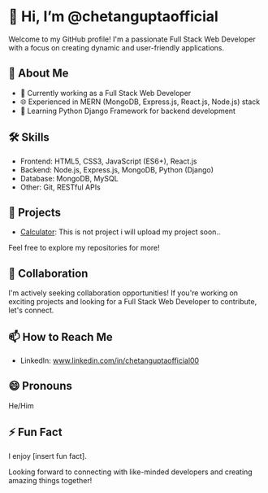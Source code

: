 # 👋 Hi, I’m @chetanguptaofficial

Welcome to my GitHub profile! I'm a passionate Full Stack Web Developer with a focus on creating dynamic and user-friendly applications.

## 👀 About Me

- 💼 Currently working as a Full Stack Web Developer
- 🌐 Experienced in MERN (MongoDB, Express.js, React.js, Node.js) stack
- 🐍 Learning Python Django Framework for backend development

## 🛠️ Skills

- Frontend: HTML5, CSS3, JavaScript (ES6+), React.js
- Backend: Node.js, Express.js, MongoDB, Python (Django)
- Database: MongoDB, MySQL
- Other: Git, RESTful APIs

## 🚀 Projects

- [Calculator](https://github.com/chetanguptaofficial/CodSoft): This is not project i will upload my project soon..

Feel free to explore my repositories for more!

## 💬 Collaboration

I'm actively seeking collaboration opportunities! If you're working on exciting projects and looking for a Full Stack Web Developer to contribute, let's connect. 

## 📫 How to Reach Me

- LinkedIn: www.linkedin.com/in/chetanguptaofficial00
  

## 😄 Pronouns

He/Him

## ⚡ Fun Fact

I enjoy [insert fun fact].

Looking forward to connecting with like-minded developers and creating amazing things together!

<!---
chetanguptaofficial/chetanguptaofficial is a ✨ special ✨ repository because its `README.md` (this file) appears on your GitHub profile.
You can click the Preview link to take a look at your changes.
--->

